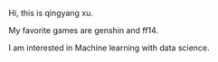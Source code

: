 Hi, this is qingyang xu.

My favorite games are genshin and ff14.

I am interested in Machine learning with data science.